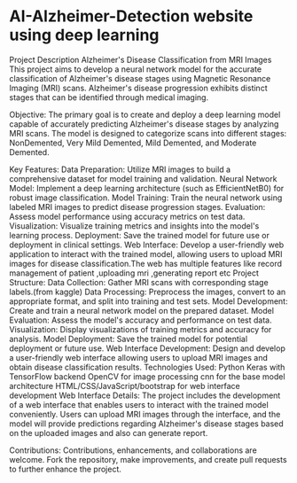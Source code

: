 # AI-Alzheimer-Detection website using deep learning 
Project Description
Alzheimer's Disease Classification from MRI Images
This project aims to develop a neural network model for the accurate classification of Alzheimer's disease stages using Magnetic Resonance Imaging (MRI) scans. Alzheimer's disease progression exhibits distinct stages that can be identified through medical imaging.

Objective:
The primary goal is to create and deploy a deep learning model capable of accurately predicting Alzheimer's disease stages by analyzing MRI scans. The model is designed to categorize scans into different stages: NonDemented, Very Mild Demented, Mild Demented, and Moderate Demented.

Key Features:
Data Preparation: Utilize MRI images to build a comprehensive dataset for model training and validation.
Neural Network Model: Implement a deep learning architecture (such as EfficientNetB0) for robust image classification.
Model Training: Train the neural network using labeled MRI images to predict disease progression stages.
Evaluation: Assess model performance using accuracy metrics on test data.
Visualization: Visualize training metrics and insights into the model's learning process.
Deployment: Save the trained model for future use or deployment in clinical settings.
Web Interface: Develop a user-friendly web application to interact with the trained model, allowing users to upload MRI images for disease classification.The web has multiple features like record management of patient ,uploading mri ,generating report etc
Project Structure:
Data Collection: Gather MRI scans with corresponding stage labels.(from kaggle)
Data Processing: Preprocess the images, convert to an appropriate format, and split into training and test sets.
Model Development: Create and train a neural network model on the prepared dataset.
Model Evaluation: Assess the model's accuracy and performance on test data.
Visualization: Display visualizations of training metrics and accuracy for analysis.
Model Deployment: Save the trained model for potential deployment or future use.
Web Interface Development: Design and develop a user-friendly web interface allowing users to upload MRI images and obtain disease classification results.
Technologies Used:
Python
Keras with TensorFlow backend
OpenCV for image processing
cnn for the base model architecture
HTML/CSS/JavaScript/bootstrap for web interface development
Web Interface Details:
The project includes the development of a web interface that enables users to interact with the trained model conveniently. Users can upload MRI images through the interface, and the model will provide predictions regarding Alzheimer's disease stages based on the uploaded images and also can generate report.

Contributions:
Contributions, enhancements, and collaborations are welcome. Fork the repository, make improvements, and create pull requests to further enhance the project.

